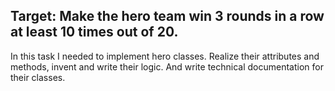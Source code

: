 ## Target: Make the hero team win 3 rounds in a row at least 10 times out of 20. 
In this task I needed to implement hero classes. 
Realize their attributes and methods, invent and write their logic. 
 And write technical documentation for their classes.
